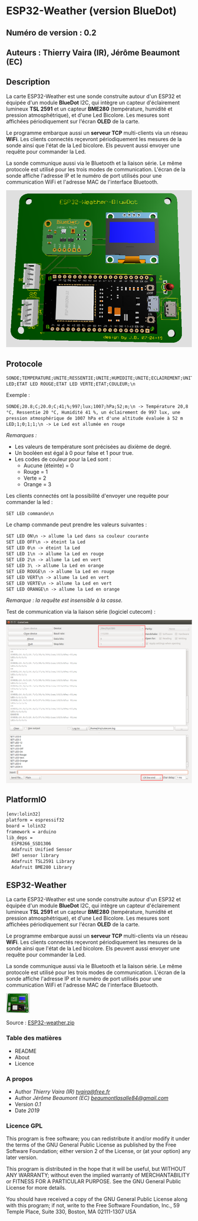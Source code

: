 # ESP32-Weather (version BlueDot)

## Numéro de version : 0.2

## Auteurs : Thierry Vaira (IR), Jérôme Beaumont (EC)

## Description

La carte ESP32-Weather est une sonde construite autour d'un ESP32 et équipée d'un module **BlueDot** I2C, qui intègre un capteur d'éclairement lumineux **TSL 2591** et un capteur **BME280** (température, humidité et pression atmosphétrique), et d'une Led Bicolore. Les mesures sont affichées périodiquement sur l'écran **OLED** de la carte.

Le programme embarque aussi un **serveur TCP** multi-clients via un réseau **WiFi**. Les clients connectés reçevront périodiquement les mesures de la sonde ainsi que l'état de la Led bicolore. Els peuvent aussi envoyer une requête pour commander la Led.

La sonde communique aussi via le Bluetooth et la liaison série. Le même protocole est utilisé pour les trois modes de communication. L'écran de la sonde affiche l'adresse IP et le numéro de port utilisés pour une communication WiFi et l'adresse MAC de l'interface Bluetooth.

![ESP32_WEATHER](https://github.com/ZaYFix/dev/blob/master/Mini-projet/ESP32-Weather-Bluedot/ESP32_weather_1.png)

## Protocole

```
SONDE;TEMPERATURE;UNITE;RESSENTIE;UNITE;HUMIDITE;UNITE;ECLAIREMENT;UNITE;PRESSION;UNITE;ALTITUDE;UNITE;\n
LED;ETAT LED ROUGE;ETAT LED VERTE;ETAT;COULEUR;\n
```

Exemple :

```
SONDE;20.8;C;20.0;C;41;%;997;lux;1007;hPa;52;m;\n -> Température 20,8 °C, Ressentie 20 °C, Humidité 41 %, un éclairement de 997 lux, une pression atmosphérique de 1007 hPa et d'une altitude évaluée à 52 m
LED;1;0;1;1;\n -> Le Led est allumée en rouge
```

_Remarques :_

- Les valeurs de température sont précisées au dixième de degré.
- Un booléen est égal à 0 pour false et 1 pour true.
- Les codes de couleur pour la Led sont : 
    - Aucune (éteinte) = 0
    - Rouge = 1
    - Verte = 2
    - Orange = 3

Les clients connectés ont la possibilité d'envoyer une requête pour commander la led :

```
SET LED commande\n
```

Le champ commande peut prendre les valeurs suivantes :

```
SET LED ON\n -> allume la Led dans sa couleur courante
SET LED OFF\n -> éteint la Led
SET LED 0\n -> éteint la Led
SET LED 1\n -> allume la Led en rouge
SET LED 2\n -> allume la Led en vert
SET LED 3\ -> allume la Led en orange
SET LED ROUGE\n -> allume la Led en rouge
SET LED VERT\n -> allume la Led en vert
SET LED VERTE\n -> allume la Led en vert
SET LED ORANGE\n -> allume la Led en orange
```

_Remarque : la requête est insensible à la casse._

Test de communication via la liaison série (logiciel cutecom) :

![CUTECOM](https://github.com/ZaYFix/dev/blob/master/Mini-projet/ESP32-Weather-Bluedot/screenshot-cutecom.png)

## PlatformIO

~~~ {.ini}
[env:lolin32]
platform = espressif32
board = lolin32
framework = arduino
lib_deps =
  ESP8266_SSD1306
  Adafruit Unified Sensor
  DHT sensor library
  Adafruit TSL2591 Library
  Adafruit BME280 Library
~~~

## ESP32-Weather

La carte ESP32-Weather est une sonde construite autour d'un ESP32 et équipée d'un module **BlueDot** I2C, qui intègre un capteur d'éclairement lumineux **TSL 2591** et un capteur **BME280** (température, humidité et pression atmosphétrique), et d'une Led Bicolore. Les mesures sont affichées périodiquement sur l'écran **OLED** de la carte.

Le programme embarque aussi un **serveur TCP** multi-clients via un réseau **WiFi**. Les clients connectés reçevront périodiquement les mesures de la sonde ainsi que l'état de la Led bicolore. Els peuvent aussi envoyer une requête pour commander la Led.

La sonde communique aussi via le Bluetooth et la liaison série. Le même protocole est utilisé pour les trois modes de communication. L'écran de la sonde affiche l'adresse IP et le numéro de port utilisés pour une communication WiFi et l'adresse MAC de l'interface Bluetooth.

![ESP32_WEATHER_1](https://github.com/ZaYFix/dev/blob/master/Mini-projet/ESP32-Weather-Bluedot/ESP32_weather.png)

Source : [ESP32-weather.zip](./ESP32-weather.zip)

### Table des matières
- README
- About
- Licence

### A propos
- Author *Thierry Vaira (IR) <tvaira@free.fr>*
- Author *Jérôme Beaumont (EC) <beaumontlasalle84@gmail.com>*
- Version *0.1*
- Date *2019*

### Licence GPL

This program is free software; you can redistribute it and/or modify
it under the terms of the GNU General Public License as published by
the Free Software Foundation; either version 2 of the License, or
(at your option) any later version.

This program is distributed in the hope that it will be useful,
but WITHOUT ANY WARRANTY; without even the implied warranty of
MERCHANTABILITY or FITNESS FOR A PARTICULAR PURPOSE. See the
GNU General Public License for more details.

You should have received a copy of the GNU General Public License
along with this program; if not, write to the Free Software
Foundation, Inc., 59 Temple Place, Suite 330, Boston, MA 02111-1307 USA
